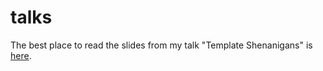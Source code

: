 # talks

The best place to read the slides from my talk "Template Shenanigans" is [here](https://ninkibah.github.io/coding-with-alpacas/Shenanigans/Shenanigans.html).
